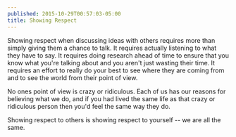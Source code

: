 ```yaml
---
published: 2015-10-29T00:57:03-05:00
title: Showing Respect
---
```

Showing respect when discussing ideas with others requires more than simply giving them a chance to talk. It requires actually listening to what they have to say. It requires doing research ahead of time to ensure that you know what you're talking about and you aren't just wasting their time. It requires an effort to really do your best to see where they are coming from and to see the world from their point of view.

No ones point of view is crazy or ridiculous. Each of us has our reasons for believing what we do, and if you had lived the same life as that crazy or ridiculous person then you'd feel the same way they do.

Showing respect to others is showing respect to yourself -- we are all the same.